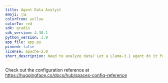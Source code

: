 ```yaml
---
title: Agent Data Analyst
emoji: 🤔📊
colorFrom: yellow
colorTo: red
sdk: gradio
sdk_version: 4.38.1
python_version: 3.9
app_file: app.py
pinned: false
license: apache-2.0
short_description: Need to analyze data? Let a Llama-3.1 agent do it for you!
---
```


Check out the configuration reference at https://huggingface.co/docs/hub/spaces-config-reference